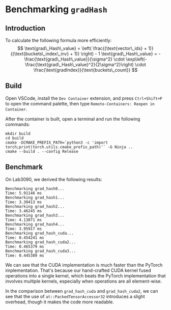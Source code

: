 # Benchmarking `gradHash`

## Introduction

To calculate the following formula more efficiently:
$$
\text{grad\_Hash\_value} = \left( \frac{(\text{vector\_ids} + 1)}{(\text{buckets\_index\_inv} + 1)} \right) - 1
\text{grad\_Hash\_value} = - \frac{\text{grad\_Hash\_value}}{\sigma^2} \cdot \exp\left(- \frac{\text{grad\_Hash\_value}^2}{2\sigma^2}\right) \cdot \frac{\text{gradIndex}}{\text{buckets\_count}}
$$

## Build

Open VSCode, install the `Dev Container` extension, and press `Ctrl+Shift+P` to open the command palette, then type `Remote-Containers: Reopen in Container`.

After the container is built, open a terminal and run the following commands:

```session
mkdir build
cd build
cmake -DCMAKE_PREFIX_PATH=`python3 -c 'import torch;print(torch.utils.cmake_prefix_path)'` -G Ninja ..
cmake --build . --config Release
```

## Benchmark

On Lab3090, we derived the following results:

```
Benchmarking grad_hash0...
Time: 5.91146 ms
Benchmarking grad_hash1...
Time: 3.30413 ms
Benchmarking grad_hash2...
Time: 3.46245 ms
Benchmarking grad_hash3...
Time: 4.13871 ms
Benchmarking grad_hash4...
Time: 3.95917 ms
Benchmarking grad_hash_cuda...
Time: 0.454241 ms
Benchmarking grad_hash_cuda2...
Time: 0.465379 ms
Benchmarking grad_hash_cuda3...
Time: 0.445389 ms
```

We can see that the CUDA implementation is much faster than the PyTorch implementation. That's because our hand-crafted CUDA kernel fused operations into a single kernel, which beats the PyTorch implementation that involves multiple kernels, especially when operations are all element-wise.

In the comparison between `grad_hash_cuda` and `grad_hash_cuda2`, we can see that the use of `at::PackedTensorAccessor32` introduces a slight overhead, though it makes the code more readable.
